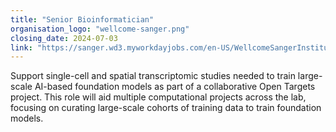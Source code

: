 ```yaml
---
title: "Senior Bioinformatician"
organisation_logo: "wellcome-sanger.png"
closing_date: 2024-07-03
link: "https://sanger.wd3.myworkdayjobs.com/en-US/WellcomeSangerInstitute/job/Hinxton-Cambridgeshire/Senior-Bioinformatician_JR102009"
---
```

Support single-cell and spatial transcriptomic studies needed to train large-scale AI-based foundation models as part of a collaborative Open Targets project. This role will aid multiple computational projects across the lab, focusing on curating large-scale cohorts of training data to train foundation models. 
